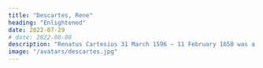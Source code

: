 ```yaml
---
title: "Descartes, Rene"
heading: "Enlightened"
date: 2022-07-29
# date: 2022-08-08
description: "Renatus Cartesius 31 March 1596 – 11 February 1650 was a French philosopher, mathematician, and scientist who invented analytic geometry"
image: "/avatars/descartes.jpg"
---
```


<!-- 
# heading= correctly explained the mind and the aether 
description= ""
# linking the previously separate fields of geometry and algebra. He is one of the foundations of Material Superphysics, aside from Pythagoras and Kepler
image= ""
date= "2022-01-27"
+++
 -->